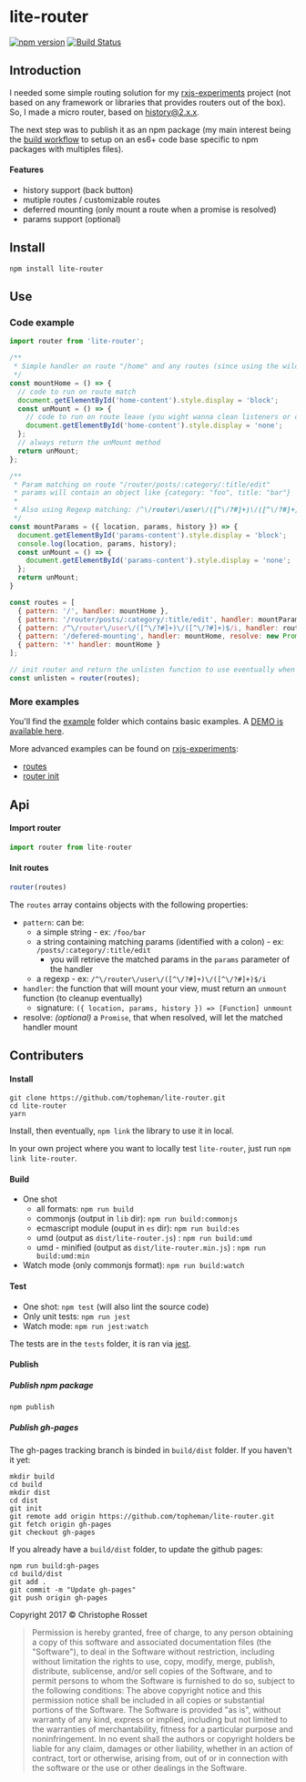 lite-router
===========

[![npm version](https://badge.fury.io/js/lite-router.svg)](https://www.npmjs.com/package/lite-router)
[![Build Status](https://travis-ci.org/topheman/lite-router.svg?branch=master)](https://travis-ci.org/topheman/lite-router)

## Introduction

I needed some simple routing solution for my [rxjs-experiments](https://topheman.github.io/rxjs-experiments/#/router) project (not based on any framework or libraries that provides routers out of the box).
So, I made a micro router, based on [history@2.x.x](https://github.com/ReactTraining/history/tree/v2).

The next step was to publish it as an npm package (my main interest being the [build workflow](#contributers) to setup on an es6+ code base specific to npm packages with multiples files).

#### Features

* history support (back button)
* mutiple routes / customizable routes
* deferred mounting (only mount a route when a promise is resolved)
* params support (optional)

## Install

```shell
npm install lite-router
```

## Use

### Code example

```js
import router from 'lite-router';

/**
 * Simple handler on route "/home" and any routes (since using the wildcard "*")
 */
const mountHome = () => {
  // code to run on route match
  document.getElementById('home-content').style.display = 'block';
  const unMount = () => {
    // code to run on route leave (you wight wanna clean listeners or others)
    document.getElementById('home-content').style.display = 'none';
  };
  // always return the unMount method
  return unMount;
};

/**
 * Param matching on route "/router/posts/:category/:title/edit"
 * params will contain an object like {category: "foo", title: "bar"}
 *
 * Also using Regexp matching: /^\/router\/user\/([^\/?#]+)\/([^\/?#]+)$/i
 */
const mountParams = ({ location, params, history }) => {
  document.getElementById('params-content').style.display = 'block';
  console.log(location, params, history);
  const unMount = () => {
    document.getElementById('params-content').style.display = 'none';
  };
  return unMount;
}

const routes = [
  { pattern: '/', handler: mountHome },
  { pattern: '/router/posts/:category/:title/edit', handler: mountParams },
  { pattern: /^\/router\/user\/([^\/?#]+)\/([^\/?#]+)$/i, handler: routerHandler },
  { pattern: '/defered-mounting', handler: mountHome, resolve: new Promise(res => setTimeout(res, 1000)) } // will mount mountHome handler on /defered-mounting once the resolve promise is resolve
  { pattern: '*' handler: mountHome }
];

// init router and return the unlisten function to use eventually when you'll be done
const unlisten = router(routes);
```

### More examples

You'll find the [example](https://github.com/topheman/lite-router/tree/master/example) folder which contains basic examples.
A [DEMO is available here](https://topheman.github.io/lite-router).

More advanced examples can be found on [rxjs-experiments](https://topheman.github.io/rxjs-experiments/#/router):

* [routes](https://github.com/topheman/rxjs-experiments/blob/master/src/routes.js)
* [router init](https://github.com/topheman/rxjs-experiments/blob/master/src/bootstrap.js)

## Api

#### Import router

```js
import router from lite-router
```

#### Init routes

```js
router(routes)
```

The `routes` array contains objects with the following properties:

* `pattern`: can be:
    * a simple string - ex: `/foo/bar`
    * a string containing matching params (identified with a colon) - ex: `/posts/:category/:title/edit`
        * you will retrieve the matched params in the `params` parameter of the handler
    * a regexp - ex: `/^\/router\/user\/([^\/?#]+)\/([^\/?#]+)$/i`
* `handler`: the function that will mount your view, must return an `unmount` function (to cleanup eventually)
    * signature: `({ location, params, history }) => [Function] unmount`
* resolve: *(optional)* a `Promise`, that when resolved, will let the matched handler mount

## Contributers

#### Install

```shell
git clone https://github.com/topheman/lite-router.git
cd lite-router
yarn
```

Install, then eventually, `npm link` the library to use it in local.

In your own project where you want to locally test `lite-router`, just run `npm link lite-router`.

#### Build

* One shot
    * all formats: `npm run build`
    * commonjs (output in `lib` dir): `npm run build:commonjs`
    * ecmascript module (ouput in `es` dir): `npm run build:es`
    * umd (output as `dist/lite-router.js`) : `npm run build:umd`
    * umd - minified (output as `dist/lite-router.min.js`) : `npm run build:umd:min`
* Watch mode (only commonjs format): `npm run build:watch`

#### Test

* One shot: `npm test` (will also lint the source code)
* Only unit tests: `npm run jest`
* Watch mode: `npm run jest:watch`

The tests are in the `tests` folder, it is ran via [jest](https://facebook.github.io/jest/).

#### Publish

##### Publish npm package

```shell
npm publish
```

##### Publish gh-pages

The gh-pages tracking branch is binded in `build/dist` folder. If you haven't it yet:

```shell
mkdir build
cd build
mkdir dist
cd dist
git init
git remote add origin https://github.com/topheman/lite-router.git
git fetch origin gh-pages
git checkout gh-pages
```

If you already have a `build/dist` folder, to update the github pages:

```shell
npm run build:gh-pages
cd build/dist
git add .
git commit -m "Update gh-pages"
git push origin gh-pages
```

Copyright 2017 © Christophe Rosset

> Permission is hereby granted, free of charge, to any person obtaining a copy of this software
> and associated documentation files (the "Software"), to deal in the Software without
> restriction, including without limitation the rights to use, copy, modify, merge, publish,
> distribute, sublicense, and/or sell copies of the Software, and to permit persons to whom the
> Software is furnished to do so, subject to the following conditions:
> The above copyright notice and this permission notice shall be included in all copies or
> substantial portions of the Software.
> The Software is provided "as is", without warranty of any kind, express or implied, including
> but not limited to the warranties of merchantability, fitness for a particular purpose and
> noninfringement. In no event shall the authors or copyright holders be liable for any claim,
> damages or other liability, whether in an action of contract, tort or otherwise, arising from,
> out of or in connection with the software or the use or other dealings in the Software.
